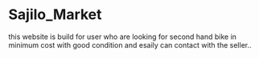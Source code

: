 # Sajilo_Market
this website is build for user who are  looking for second hand bike in minimum cost with good condition and esaily can contact with the seller.. 
